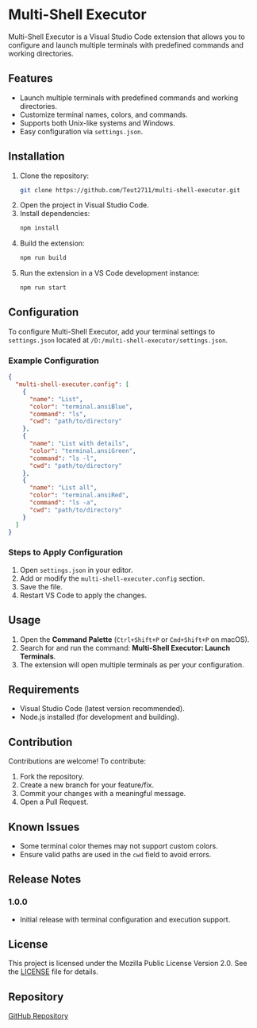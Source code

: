 # Multi-Shell Executor

Multi-Shell Executor is a Visual Studio Code extension that allows you to configure and launch multiple terminals with predefined commands and working directories.

## Features

- Launch multiple terminals with predefined commands and working directories.
- Customize terminal names, colors, and commands.
- Supports both Unix-like systems and Windows.
- Easy configuration via `settings.json`.

## Installation

1. Clone the repository:
   ```sh
   git clone https://github.com/Teut2711/multi-shell-executor.git
   ```
2. Open the project in Visual Studio Code.
3. Install dependencies:
   ```sh
   npm install
   ```
4. Build the extension:
   ```sh
   npm run build
   ```
5. Run the extension in a VS Code development instance:
   ```sh
   npm run start
   ```

## Configuration

To configure Multi-Shell Executor, add your terminal settings to `settings.json` located at `/D:/multi-shell-executor/settings.json`.

### Example Configuration

```json
{
  "multi-shell-executer.config": [
    {
      "name": "List",
      "color": "terminal.ansiBlue",
      "command": "ls",
      "cwd": "path/to/directory"
    },
    {
      "name": "List with details",
      "color": "terminal.ansiGreen",
      "command": "ls -l",
      "cwd": "path/to/directory"
    },
    {
      "name": "List all",
      "color": "terminal.ansiRed",
      "command": "ls -a",
      "cwd": "path/to/directory"
    }
  ]
}
```

### Steps to Apply Configuration

1. Open `settings.json` in your editor.
2. Add or modify the `multi-shell-executer.config` section.
3. Save the file.
4. Restart VS Code to apply the changes.

## Usage

1. Open the **Command Palette** (`Ctrl+Shift+P` or `Cmd+Shift+P` on macOS).
2. Search for and run the command: **Multi-Shell Executor: Launch Terminals**.
3. The extension will open multiple terminals as per your configuration.

## Requirements

- Visual Studio Code (latest version recommended).
- Node.js installed (for development and building).

## Contribution

Contributions are welcome! To contribute:

1. Fork the repository.
2. Create a new branch for your feature/fix.
3. Commit your changes with a meaningful message.
4. Open a Pull Request.

## Known Issues

- Some terminal color themes may not support custom colors.
- Ensure valid paths are used in the `cwd` field to avoid errors.

## Release Notes

### 1.0.0
- Initial release with terminal configuration and execution support.

## License

This project is licensed under the Mozilla Public License Version 2.0. See the [LICENSE](LICENSE) file for details.

## Repository

[GitHub Repository](https://github.com/Teut2711/multi-shell-executor)

